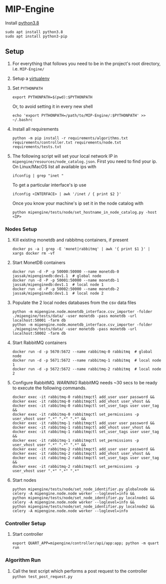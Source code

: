 # MIP-Engine

Install [python3.8](https://www.python.org/downloads/ "python3.8")
```
sudo apt install python3.8
sudo apt install python3-pip
```

## Setup
1. For everything that follows you need to be in the project's root directory, i.e. `MIP-Engine/`

2. Setup a [virtualenv](https://docs.python.org/3.8/tutorial/venv.html "virtual environment")

3. Set `PYTHONPATH`
   ```
   export PYTHONPATH=$(pwd):$PYTHONPATH
   ```
   Or, to avoid setting it in every new shell
   ```
   echo 'export PYTHONPATH=/path/to/MIP-Engine/:$PYTHONPATH' >> ~/.bashrc
   ```
   
4. Install all requirements
   ```
   python -m pip install -r requirements/algorithms.txt requirements/controller.txt requirements/node.txt requirements/tests.txt
   ```
   
5. The following script will set your local network IP in `mipengine/resources/node_catalog.json`.
   First you need to find your ip. On Linux/MacOS list all available ips with
   ```
   ifconfig | grep "inet "
   ```
   To get a particular interface's ip use
   ```
   ifconfig <INTERFACE> | awk '/inet / { print $2 }'
   ```
   Once you know your machine's ip set it in the node catalog with
   ```
   python mipengine/tests/node/set_hostname_in_node_catalog.py -host <IP>
   ```


### Nodes Setup
1. Kill existing monetdb and rabbitmq containers, if present
   ```
   docker ps -a | grep -E 'monet|rabbitmq' | awk '{ print $1 }' | xargs docker rm -vf
   ```

2. Start MonetDB containers
   ```
   docker run -d -P -p 50000:50000 --name monetdb-0 jassak/mipenginedb:dev1.1  # global node
   docker run -d -P -p 50001:50000 --name monetdb-1 jassak/mipenginedb:dev1.1  # local node 1
   docker run -d -P -p 50002:50000 --name monetdb-2 jassak/mipenginedb:dev1.1  # local node 2
   ```

3. Populate the 2 local nodes databases from the csv data files
   ```
   python -m mipengine.node.monetdb_interface.csv_importer -folder ./mipengine/tests/data/ -user monetdb -pass monetdb -url localhost:50001 -farm db
   python -m mipengine.node.monetdb_interface.csv_importer -folder ./mipengine/tests/data/ -user monetdb -pass monetdb -url localhost:50002 -farm db
   ```

4. Start RabbitMQ containers
   ```
   docker run -d -p 5670:5672 --name rabbitmq-0 rabbitmq  # global node
   docker run -d -p 5671:5672 --name rabbitmq-1 rabbitmq  # local node 1
   docker run -d -p 5672:5672 --name rabbitmq-2 rabbitmq  # local node 2
   ```

5. Configure RabbitMQ. *WARNING* RabbitMQ needs ~30 secs to be ready to execute the following commands.
   ```
   docker exec -it rabbitmq-0 rabbitmqctl add_user user password &&
   docker exec -it rabbitmq-0 rabbitmqctl add_vhost user_vhost &&
   docker exec -it rabbitmq-0 rabbitmqctl set_user_tags user user_tag &&
   docker exec -it rabbitmq-0 rabbitmqctl set_permissions -p user_vhost user ".*" ".*" ".*" &&
   docker exec -it rabbitmq-1 rabbitmqctl add_user user password &&
   docker exec -it rabbitmq-1 rabbitmqctl add_vhost user_vhost &&
   docker exec -it rabbitmq-1 rabbitmqctl set_user_tags user user_tag &&
   docker exec -it rabbitmq-1 rabbitmqctl set_permissions -p user_vhost user ".*" ".*" ".*" &&
   docker exec -it rabbitmq-2 rabbitmqctl add_user user password &&
   docker exec -it rabbitmq-2 rabbitmqctl add_vhost user_vhost &&
   docker exec -it rabbitmq-2 rabbitmqctl set_user_tags user user_tag &&
   docker exec -it rabbitmq-2 rabbitmqctl set_permissions -p user_vhost user ".*" ".*" ".*"
   ```

6. Start nodes
   ```
   python mipengine/tests/node/set_node_identifier.py globalnode && celery -A mipengine.node.node worker --loglevel=info &&
   python mipengine/tests/node/set_node_identifier.py localnode1 && celery -A mipengine.node.node worker --loglevel=info &&
   python mipengine/tests/node/set_node_identifier.py localnode2 && celery -A mipengine.node.node worker --loglevel=info
   ```

### Controller Setup

1. Start controller
   ```
   export QUART_APP=mipengine/controller/api/app:app; python -m quart run
   ```

### Algorithm Run

1. Call the test script which performs a post request to the controller 
   ```python test_post_request.py```
